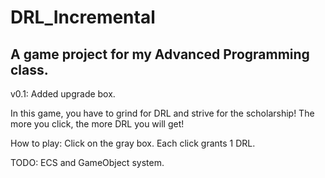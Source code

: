 # DRL_Incremental
 
A game project for my Advanced Programming class.
--------------------

v0.1: Added upgrade box.

In this game, you have to grind for DRL and strive for the scholarship! The more you click, the more DRL you will get!

How to play: Click on the gray box. Each click grants 1 DRL.

TODO: ECS and GameObject system.

